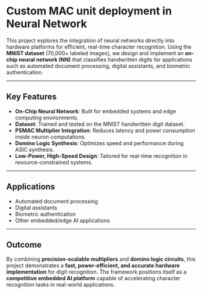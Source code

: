 # Custom MAC unit deployment in Neural Network

This project explores the integration of neural networks directly into hardware platforms for efficient, real-time character recognition. Using the **MNIST dataset** (70,000+ labeled images), we design and implement an **on-chip neural network (NN)** that classifies handwritten digits for applications such as automated document processing, digital assistants, and biometric authentication.

---

## Key Features
- **On-Chip Neural Network**: Built for embedded systems and edge computing environments.  
- **Dataset**: Trained and tested on the MNIST handwritten digit dataset.  
- **PSMAC Multiplier Integration**: Reduces latency and power consumption inside neuron computations.  
- **Domino Logic Synthesis**: Optimizes speed and performance during ASIC synthesis.  
- **Low-Power, High-Speed Design**: Tailored for real-time recognition in resource-constrained systems.  

---

## Applications
- Automated document processing  
- Digital assistants  
- Biometric authentication  
- Other embedded/edge AI applications  

---

## Outcome
By combining **precision-scalable multipliers** and **domino logic circuits**, this project demonstrates a **fast, power-efficient, and accurate hardware implementation** for digit recognition. The framework positions itself as a **competitive embedded AI platform** capable of accelerating character recognition tasks in real-world applications.
